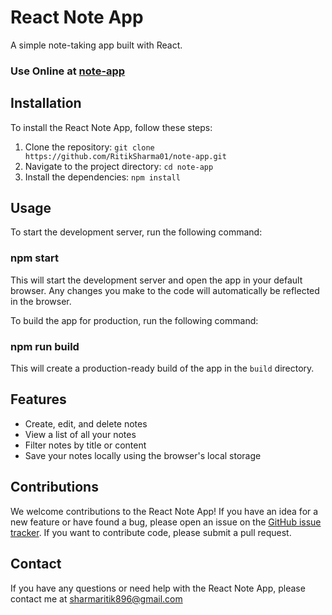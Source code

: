 # React Note App

A simple note-taking app built with React.

### Use Online at [note-app](https://note-app-gold.vercel.app)

## Installation

To install the React Note App, follow these steps:

1. Clone the repository: `git clone https://github.com/RitikSharma01/note-app.git`
2. Navigate to the project directory: `cd note-app`
3. Install the dependencies: `npm install`

## Usage

To start the development server, run the following command:

### npm start


This will start the development server and open the app in your default browser. Any changes you make to the code will automatically be reflected in the browser.

To build the app for production, run the following command:

### npm run build


This will create a production-ready build of the app in the `build` directory.

## Features

- Create, edit, and delete notes
- View a list of all your notes
- Filter notes by title or content
- Save your notes locally using the browser's local storage

## Contributions

We welcome contributions to the React Note App! If you have an idea for a new feature or have found a bug, please open an issue on the [GitHub issue tracker](https://github.com/RitikSharma01/note-app/issues). If you want to contribute code, please submit a pull request.

## Contact

If you have any questions or need help with the React Note App, please contact me at [sharmaritik896@gmail.com](mailto:sharmaritik896@gmail.com)



